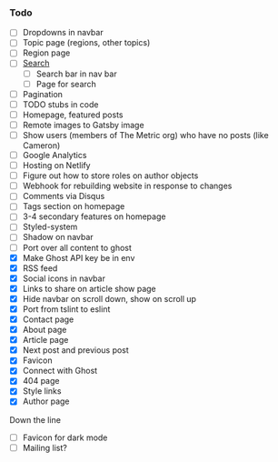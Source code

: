 ### Todo

- [ ] Dropdowns in navbar
- [ ] Topic page (regions, other topics)
- [ ] Region page
- [ ] [Search](https://www.gatsbyjs.org/packages/gatsby-plugin-flexsearch/)
  - [ ] Search bar in nav bar
  - [ ] Page for search
- [ ] Pagination
- [ ] TODO stubs in code
- [ ] Homepage, featured posts
- [ ] Remote images to Gatsby image
- [ ] Show users (members of The Metric org) who have no posts (like Cameron)
- [ ] Google Analytics
- [ ] Hosting on Netlify
- [ ] Figure out how to store roles on author objects
- [ ] Webhook for rebuilding website in response to changes
- [ ] Comments via Disqus
- [ ] Tags section on homepage
- [ ] 3-4 secondary features on homepage
- [ ] Styled-system
- [ ] Shadow on navbar
- [ ] Port over all content to ghost
- [x] Make Ghost API key be in env
- [x] RSS feed
- [x] Social icons in navbar
- [x] Links to share on article show page
- [x] Hide navbar on scroll down, show on scroll up
- [x] Port from tslint to eslint
- [x] Contact page
- [x] About page
- [x] Article page
- [x] Next post and previous post
- [x] Favicon
- [x] Connect with Ghost
- [x] 404 page
- [x] Style links
- [x] Author page

Down the line

- [ ] Favicon for dark mode
- [ ] Mailing list?
